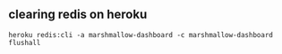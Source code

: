 ## clearing redis on heroku

```
heroku redis:cli -a marshmallow-dashboard -c marshmallow-dashboard
flushall
```
